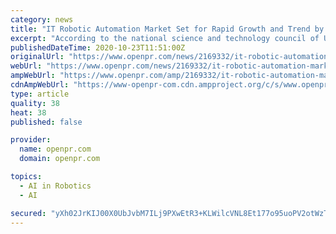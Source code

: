```yaml
---
category: news
title: "IT Robotic Automation Market Set for Rapid Growth and Trend by 2020-2025"
excerpt: "According to the national science and technology council of United States the U.S. government invested around $1.1 billion in research and development of artificial intelligence technologies in 2015 due to the significant capabilities of robotic automation ..."
publishedDateTime: 2020-10-23T11:51:00Z
originalUrl: "https://www.openpr.com/news/2169332/it-robotic-automation-market-set-for-rapid-growth-and-trend"
webUrl: "https://www.openpr.com/news/2169332/it-robotic-automation-market-set-for-rapid-growth-and-trend"
ampWebUrl: "https://www.openpr.com/amp/2169332/it-robotic-automation-market-set-for-rapid-growth-and-trend"
cdnAmpWebUrl: "https://www-openpr-com.cdn.ampproject.org/c/s/www.openpr.com/amp/2169332/it-robotic-automation-market-set-for-rapid-growth-and-trend"
type: article
quality: 38
heat: 38
published: false

provider:
  name: openpr.com
  domain: openpr.com

topics:
  - AI in Robotics
  - AI

secured: "yXh02JrKIJ00X0UbJvbM7ILj9PXwEtR3+KLWilcVNL8Et177o95uoPV2otWzTXC87nM3Y7VtNfByS1MOBvjI61Z2IGxkaCfLznhXlfAo8VssZxsuQpw0dlYLKZypBhTADATXVAL+0TwUrgGUWzprpJI7nzC49U6mNw+dW7fukeY6peTH99BzVONa8uzCSBkTT/V3DAi7xJ4k8UmWcvQLwnUUeW70kpnXqP0dD49XhduJnpZJOyWBcK0u53j/mGPOqvs2vDBhHsjKkw42ZH1ydB4yOQQEq7QUiyiLdNseogIzI1xXZq2NdX0v9/kZasPr4dJb+RS4+lPfpSjvh96UXEwrLg2LOB20jPWSjVuw8r0=;1VjeBJVdlMVpErKDWjwudQ=="
---
```



